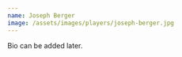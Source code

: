 ```yaml
---
name: Joseph Berger
image: /assets/images/players/joseph-berger.jpg
---
```

Bio can be added later.
